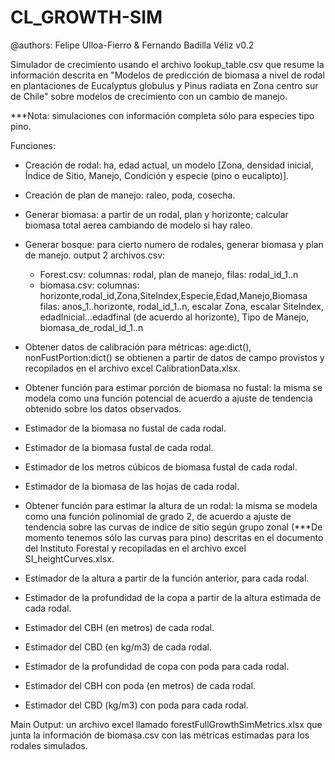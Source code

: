 # CL_GROWTH-SIM

@authors: Felipe Ulloa-Fierro & Fernando Badilla Véliz
v0.2


Simulador de crecimiento usando el archivo lookup_table.csv que resume la información descrita en "Modelos de predicción 
de biomasa a nivel de rodal en plantaciones de Eucalyptus globulus y Pinus radiata en Zona centro sur de Chile" 
sobre modelos de crecimiento con un cambio de manejo.

***Nota: simulaciones con información completa sólo para especies tipo pino.

Funciones:

* Creación de rodal: ha, edad actual, un modelo [Zona, densidad inicial, Índice de Sitio, Manejo, Condición y especie (pino o eucalipto)].
* Creación de plan de manejo: raleo, poda, cosecha.
* Generar biomasa: a partir de un rodal, plan y horizonte; calcular biomasa total aerea cambiando de modelo si hay raleo.
* Generar bosque: para cierto numero de rodales, generar biomasa y plan de manejo. output 2 archivos.csv:
    - Forest.csv: columnas: rodal, plan de manejo, filas: rodal_id_1..n
    - biomasa.csv: columnas: horizonte,rodal_id,Zona,SiteIndex,Especie,Edad,Manejo,Biomasa 
                      filas: anos_1..horizonte, rodal_id_1..n, escalar Zona, escalar SiteIndex, 
                             edadInicial...edadfinal (de acuerdo al horizonte), Tipo de Manejo, biomasa_de_rodal_id_1..n

* Obtener datos de calibración para métricas: age:dict(), nonFustPortion:dict() se obtienen a partir de datos de campo
  provistos y recopilados en el archivo excel CalibrationData.xlsx.
* Obtener función para estimar porción de biomasa no fustal: la misma se modela como una función potencial 
          de acuerdo a ajuste de tendencia obtenido sobre los datos observados.
* Estimador de la biomasa no fustal de cada rodal.
* Estimador de la biomasa fustal de cada rodal.
* Estimador de los metros cúbicos de biomasa fustal de cada rodal.
* Estimador de la biomasa de las hojas de cada rodal.
* Obtener función para estimar la altura de un rodal: la misma se modela como una función polinomial de grado 2, 
  de acuerdo a ajuste de tendencia sobre las curvas de indice de sitio según grupo zonal (***De momento tenemos sólo 
  las curvas para pino) descritas en el documento del Instituto Forestal y recopiladas en el archivo excel SI_heightCurves.xlsx.
* Estimador de la altura a partir de la función anterior, para cada rodal.
* Estimador de la profundidad de la copa a partir de la altura estimada de cada rodal.
* Estimador del CBH (en metros) de cada rodal.
* Estimador del CBD (en kg/m3) de cada rodal.
* Estimador de la profundidad de copa con poda para cada rodal.
* Estimador del CBH con poda (en metros) de cada rodal.
* Estimador del CBD (kg/m3) con poda para cada rodal.

Main Output: un archivo excel llamado forestFullGrowthSimMetrics.xlsx que junta la información de biomasa.csv 
             con las métricas estimadas para los rodales simulados.
